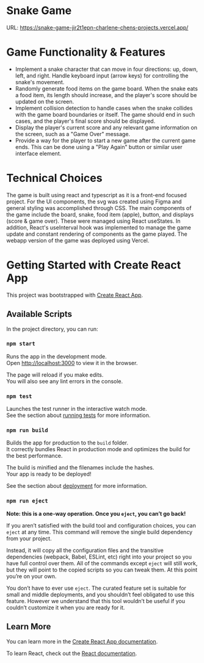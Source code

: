 # Snake Game
URL: https://snake-game-jir2t1epn-charlene-chens-projects.vercel.app/

# Game Functionality & Features
- Implement a snake character that can move in four directions: up, down, left, and right. Handle keyboard input (arrow keys) for controlling the snake's movement.
- Randomly generate food items on the game board. When the snake eats a food item, its length should increase, and the player's score should be updated on the screen.
- Implement collision detection to handle cases when the snake collides with the game board boundaries or itself. The game should end in such cases, and the player's final score should be displayed.
- Display the player's current score and any relevant game information on the screen, such as a "Game Over" message.
- Provide a way for the player to start a new game after the current game ends. This can be done using a "Play Again" button or similar user interface element.

# Technical Choices
The game is built using react and typescript as it is a front-end focused project. For the UI components, the svg was created using Figma and general styling was accomplished through CSS. The main components of the game include the board, snake, food item (apple), button, and displays (score & game over). These were managed using React useStates. In addition, React's useInterval hook was implemented to manage the game update and constant rendering of components as the game played. 
The webapp version of the game was deployed using Vercel.


# Getting Started with Create React App

This project was bootstrapped with [Create React App](https://github.com/facebook/create-react-app).

## Available Scripts

In the project directory, you can run:

### `npm start`

Runs the app in the development mode.\
Open [http://localhost:3000](http://localhost:3000) to view it in the browser.

The page will reload if you make edits.\
You will also see any lint errors in the console.

### `npm test`

Launches the test runner in the interactive watch mode.\
See the section about [running tests](https://facebook.github.io/create-react-app/docs/running-tests) for more information.

### `npm run build`

Builds the app for production to the `build` folder.\
It correctly bundles React in production mode and optimizes the build for the best performance.

The build is minified and the filenames include the hashes.\
Your app is ready to be deployed!

See the section about [deployment](https://facebook.github.io/create-react-app/docs/deployment) for more information.

### `npm run eject`

**Note: this is a one-way operation. Once you `eject`, you can’t go back!**

If you aren’t satisfied with the build tool and configuration choices, you can `eject` at any time. This command will remove the single build dependency from your project.

Instead, it will copy all the configuration files and the transitive dependencies (webpack, Babel, ESLint, etc) right into your project so you have full control over them. All of the commands except `eject` will still work, but they will point to the copied scripts so you can tweak them. At this point you’re on your own.

You don’t have to ever use `eject`. The curated feature set is suitable for small and middle deployments, and you shouldn’t feel obligated to use this feature. However we understand that this tool wouldn’t be useful if you couldn’t customize it when you are ready for it.

## Learn More

You can learn more in the [Create React App documentation](https://facebook.github.io/create-react-app/docs/getting-started).

To learn React, check out the [React documentation](https://reactjs.org/).

